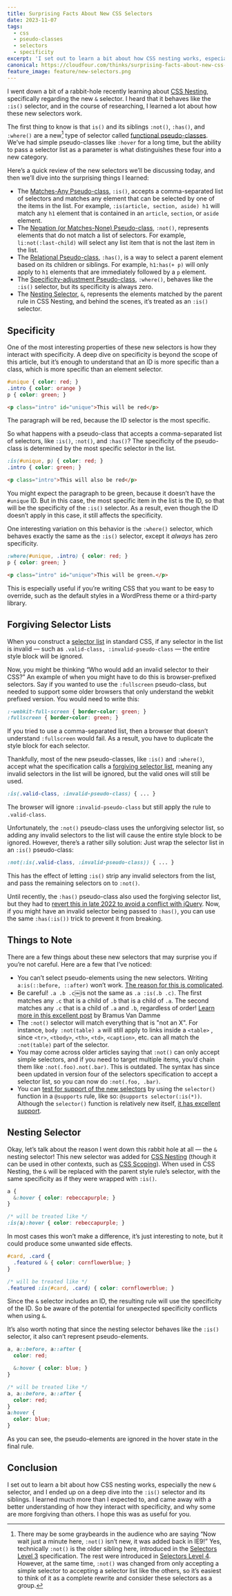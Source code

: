 ```yaml
---
title: Surprising Facts About New CSS Selectors
date: 2023-11-07
tags:
  - css
  - pseudo-classes
  - selectors
  - specificity
excerpt: 'I set out to learn a bit about how CSS nesting works, especially the new & selector, and I ended up on a deep dive into the :is() selector and its siblings.'
canonical: https://cloudfour.com/thinks/surprising-facts-about-new-css-selectors/
feature_image: feature/new-selectors.png
---
```


I went down a bit of a rabbit-hole recently learning about [CSS Nesting](https://developer.mozilla.org/en-US/docs/Web/CSS/CSS_nesting), specifically regarding the new `&` selector. I heard that it behaves like the `:is()` selector, and in the course of researching, I learned a lot about how these new selectors work.

The first thing to know is that `is()` and its siblings `:not()`, `:has()`, and `:where()` are a new[^1] type of selector called [functional pseudo-classes](https://developer.mozilla.org/en-US/docs/Web/CSS/Pseudo-classes%23functional_pseudo-classes). We’ve had simple pseudo-classes like `:hover` for a long time, but the ability to pass a selector list as a parameter is what distinguishes these four into a new category.

[^1]: There may be some graybeards in the audience who are saying “Now wait just a minute here, `:not()` isn’t new, it was added back in IE9!” Yes, technically `:not()` is the older sibling here, introduced in the [Selectors Level 3](https://www.w3.org/TR/2018/REC-selectors-3-20181106/) specification. The rest were introduced in [Selectors Level 4](https://w3c.github.io/csswg-drafts/selectors/%23negation). However, at the same time, `:not()` was changed from only accepting a simple selector to accepting a selector list like the others, so it’s easiest to think of it as a complete rewrite and consider these selectors as a group.

Here’s a quick review of the new selectors we’ll be discussing today, and then we’ll dive into the surprising things I learned:

- The [Matches-Any Pseudo-class](https://developer.mozilla.org/en-US/docs/Web/CSS/:is), `:is()`, accepts a comma-separated list of selectors and matches any element that can be selected by one of the items in the list. For example, `:is(article, section, aside) h1` will match any `h1` element that is contained in an `article`, `section`, or `aside` element.
- The [Negation \(or Matches-None\) Pseudo-class](https://developer.mozilla.org/en-US/docs/Web/CSS/:not), `:not()`, represents elements that do not match a list of selectors. For example, `li:not(:last-child)` will select any list item that is not the last item in the list.
- The [Relational Pseudo-class](https://developer.mozilla.org/en-US/docs/Web/CSS/:has), `:has()`, is a way to select a parent element based on its children or siblings. For example, `h1:has(+ p)` will only apply to `h1` elements that are immediately followed by a `p` element.
- The [Specificity-adjustment Pseudo-class](https://developer.mozilla.org/en-US/docs/Web/CSS/:where), `:where()`, behaves like the `:is()` selector, but its specificity is always zero.
- The [Nesting Selector](https://developer.mozilla.org/en-US/docs/Web/CSS/Nesting_selector), `&`, represents the elements matched by the parent rule in CSS Nesting, and behind the scenes, it’s treated as an `:is()` selector.

## Specificity

One of the most interesting properties of these new selectors is how they interact with specificity. A deep dive on specificity is beyond the scope of this article, but it’s enough to understand that an ID is more specific than a class, which is more specific than an element selector.

<!-- prettier-ignore -->
```css
#unique { color: red; }
.intro { color: orange }
p { color: green; }
```

<!-- prettier-ignore -->
```html
<p class="intro" id="unique">This will be red</p>
```

The paragraph will be red, because the ID selector is the most specific.

So what happens with a pseudo-class that accepts a comma-separated list of selectors, like `:is()`, `:not()`, and `:has()`? The specificity of the pseudo-class is determined by the most specific selector in the list.

<!-- prettier-ignore -->
```css
:is(#unique, p) { color: red; }
.intro { color: green; }
```

<!-- prettier-ignore -->
```html
<p class="intro">This will also be red</p>
```

You might expect the paragraph to be green, because it doesn’t have the `#unique` ID. But in this case, the most specific item in the list is the ID, so that will be the specificity of the `:is()` selector. As a result, even though the ID doesn’t apply in this case, it still affects the specificity.

One interesting variation on this behavior is the `:where()` selector, which behaves exactly the same as the `:is()` selector, except it _always_ has zero specificity.

<!-- prettier-ignore -->
```css
:where(#unique, .intro) { color: red; }
p { color: green; }
```

<!-- prettier-ignore -->
```html
<p class="intro" id="unique">This will be green.</p>
```

This is especially useful if you’re writing CSS that you want to be easy to override, such as the default styles in a WordPress theme or a third-party library.

## Forgiving Selector Lists

When you construct a [selector list](https://developer.mozilla.org/en-US/docs/Web/CSS/Selector_list) in standard CSS, if any selector in the list is invalid — such as `.valid-class, :invalid-pseudo-class` — the entire style block will be ignored.

Now, you might be thinking “Who would add an invalid selector to their CSS?” An example of when you might have to do this is browser-prefixed selectors. Say if you wanted to use the `:fullscreen` pseudo-class, but needed to support some older browsers that only understand the webkit prefixed version. You would need to write this:

<!-- prettier-ignore -->
```css
:-webkit-full-screen { border-color: green; }
:fullscreen { border-color: green; }
```

If you tried to use a comma-separated list, then a browser that doesn’t understand `:fullscreen` would fail. As a result, you have to duplicate the style block for each selector.

Thankfully, most of the new pseudo-classes, like `:is()` and `:where()`, accept what the specification calls a [forgiving selector list](https://developer.mozilla.org/en-US/docs/Web/CSS/Selector_list#forgiving_selector_list), meaning any invalid selectors in the list will be ignored, but the valid ones will still be used.

<!-- prettier-ignore -->
```css
:is(.valid-class, :invalid-pseudo-class) { ... }
```

The browser will ignore `:invalid-pseudo-class` but still apply the rule to `.valid-class`.

Unfortunately, the `:not()` pseudo-class uses the unforgiving selector list, so adding any invalid selectors to the list will cause the entire style block to be ignored. However, there’s a rather silly solution: Just wrap the selector list in an `:is()` pseudo-class:

<!-- prettier-ignore -->
```css
:not(:is(.valid-class, :invalid-pseudo-class)) { ... }
```

This has the effect of letting `:is()` strip any invalid selectors from the list, and pass the remaining selectors on to `:not()`.

Until recently, the `:has()` pseudo-class also used the forgiving selector list, but they had to [revert this in late 2022 to avoid a conflict with jQuery](https://github.com/w3c/csswg-drafts/issues/7676#issuecomment-1341347244). Now, if you might have an invalid selector being passed to `:has()`, you can use the same `:has(:is())` trick to prevent it from breaking.

## Things to Note

There are a few things about these new selectors that may surprise you if you’re not careful. Here are a few that I’ve noticed:

- You can’t select pseudo-elements using the new selectors. Writing  `a:is(::before, ::after)` won’t work. [The reason for this is complicated](https://github.com/w3c/csswg-drafts/issues/2284#issuecomment-364580632).
- Be careful! `.a .b .c`￼is not the same as `.a :is(.b .c)`. The first matches any `.c` that is a child of `.b` that is a child of `.a`. The second matches any `.c` that is a child of `.a` and `.b`, regardless of order! [Learn more in this excellent post](https://www.bram.us/2023/01/17/using-is-in-complex-selectors-selects-more-than-you-might-initially-think/) by Bramus Van Damme
- The `:not()` selector will match everything that is "not an X". For instance, `body :not(table) a` will still apply to links inside a `<table>` , since `<tr>`, `<tbody>`, `<th>`, `<td>`, `<caption>`, etc. can all match the `:not(table)` part of the selector.
- You may come across older articles saying that `:not()` can only accept simple selectors, and if you need to target multiple items, you’d chain them like `:not(.foo).not(.bar)`. This is outdated. The syntax has since been updated in version four of the selectors specification to accept a selector list, so you can now do `:not(.foo, .bar)`.
- You can [test for support of the new selectors](https://polypane.app/blog/where-is-has-new-css-selectors-that-make-your-life-easier/#browser-support) by using the `selector()` function in a `@supports` rule, like so: `@supports selector(:is(*))`. Although the `selector()` function is relatively new itself, [it has excellent support](https://caniuse.com/mdn-css_at-rules_supports_selector).

## Nesting Selector

Okay, let’s talk about the reason I went down this rabbit hole at all — the `&` nesting selector! This new selector was added for [CSS Nesting](https://developer.mozilla.org/en-US/docs/Web/CSS/CSS_nesting) (though it can be used in other contexts, such as [CSS Scoping](https://developer.chrome.com/articles/at-scope/#the-difference-between-scope-and-inside-scope)). When used in CSS Nesting, the `&` will be replaced with the parent style rule’s selector, with the same specificity as if they were wrapped with `:is()`.

<!-- prettier-ignore -->
```css
a {
  &:hover { color: rebeccapurple; }
}

/* will be treated like */
:is(a):hover { color: rebeccapurple; }
```

In most cases this won’t make a difference, it’s just interesting to note, but it could produce some unwanted side effects.

<!-- prettier-ignore -->
```css
#card, .card {
  .featured & { color: cornflowerblue; }
}

/* will be treated like */
.featured :is(#card, .card) { color: cornflowerblue; }
```

Since the `&` selector includes an ID, the resulting rule will use the specificity of the ID. So be aware of the potential for unexpected specificity conflicts when using `&`.

It’s also worth noting that since the nesting selector behaves like the `:is()` selector, it also can’t represent pseudo-elements.

<!-- prettier-ignore -->
```css
a, a::before, a::after {
  color: red;

  &:hover { color: blue; }
}

/* will be treated like */
a, a::before, a::after {
  color: red;
}
a:hover {
  color: blue;
}
```

As you can see, the pseudo-elements are ignored in the hover state in the final rule.

## Conclusion

I set out to learn a bit about how CSS nesting works, especially the new `&` selector, and I ended up on a deep dive into the `:is()` selector and its siblings. I learned much more than I expected to, and came away with a better understanding of how they interact with specificity, and why some are more forgiving than others. I hope this was as useful for you.
